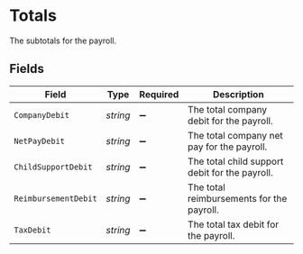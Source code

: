 # Totals

The subtotals for the payroll.


## Fields

| Field                                          | Type                                           | Required                                       | Description                                    |
| ---------------------------------------------- | ---------------------------------------------- | ---------------------------------------------- | ---------------------------------------------- |
| `CompanyDebit`                                 | *string*                                       | :heavy_minus_sign:                             | The total company debit for the payroll.       |
| `NetPayDebit`                                  | *string*                                       | :heavy_minus_sign:                             | The total company net pay for the payroll.     |
| `ChildSupportDebit`                            | *string*                                       | :heavy_minus_sign:                             | The total child support debit for the payroll. |
| `ReimbursementDebit`                           | *string*                                       | :heavy_minus_sign:                             | The total reimbursements for the payroll.      |
| `TaxDebit`                                     | *string*                                       | :heavy_minus_sign:                             | The total tax debit for the payroll.           |